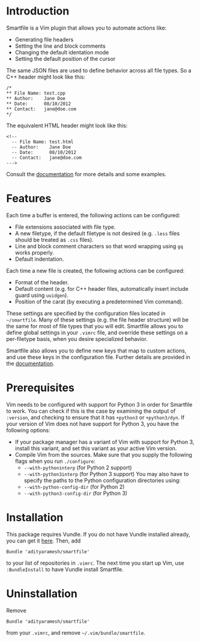 <!--
  -- File Name: README.md
  -- Author:    Aditya Ramesh
  -- Date:      08/10/2012
  -- Contact:   _@adityaramesh.com
--->

# Introduction

Smartfile is a Vim plugin that allows you to automate actions like:

  - Generating file headers
  - Setting the line and block comments
  - Changing the default identation mode
  - Setting the default position of the cursor

The same JSON files are used to define behavior across all file types. So
a C++ header might look like this:

	/*
	** File Name: test.cpp
	** Author:    Jane Doe
	** Date:      08/10/2012
	** Contact:   jane@doe.com
	*/

The equivalent HTML header might look like this:

	<!--
	  -- File Name: test.html
	  -- Author:    Jane Doe
	  -- Date:      08/10/2012
	  -- Contact:   jane@doe.com
	--->

Consult the [documentation](documentation.md) for more details and some
examples.

# Features

Each time a buffer is entered, the following actions can be configured:

  - File extensions associated with file type.
  - A new filetype, if the default filetype is not desired (e.g. `.less` files
  should be treated as `.css` files).
  - Line and block comment characters so that word wrapping using `gq` works
  properly.
  - Default indentation.

Each time a new file is created, the following actions can be configured:

  - Format of the header.
  - Default content (e.g. for C++ header files, automatically insert include
  guard using `uuidgen`).
  - Position of the carat (by executing a predetermined Vim command).

These settings are specified by the configuration files located in
`~/smartfile`. Many of these settings (e.g. the file header structure) will be
the same for most of file types that you will edit. Smartfile allows you to
define global settings in your `.vimrc` file, and override these settings on a
per-filetype basis, when you desire specialized behavior.

Smartfile also allows you to define new keys that map to custom actions, and use
these keys in the configuration file. Further details are provided in the
[documentation](documentation.md).

# Prerequisites

Vim needs to be configured with support for Python 3 in order for Smartfile to
work. You can check if this is the case by examining the output of `:version`,
and checking to ensure that it has `+python3` or `+python3/dyn`. If your version
of Vim does not have support for Python 3, you have the following options:

  - If your package manager has a variant of Vim with support for Python 3,
  install this variant, and set this variant as your active Vim version.
  - Compile Vim from the sources. Make sure that you supply the following flags
  when you run `./configure`:
    - `--with-pythoninterp` (for Python 2 support)
    - `--with-python3interp` (for Python 3 support)
  You may also have to specify the paths to the Python configuration directories
  using:
    - `--with-python-config-dir` (for Python 2)
    - `--with-python3-config-dir` (for Python 3)

# Installation

This package requires Vundle. If you do not have Vundle installed already, you
can get it [here](https://github.com/gmarik/vundle/). Then, add

	Bundle 'adityaramesh/smartfile'

to your list of repositories in `.vimrc`. The next time you start up Vim, use
`:BundleInstall` to have Vundle install Smartfile.

# Uninstallation

Remove

	Bundle 'adityaramesh/smartfile'

from your `.vimrc`, and remove `~/.vim/bundle/smartfile`.
